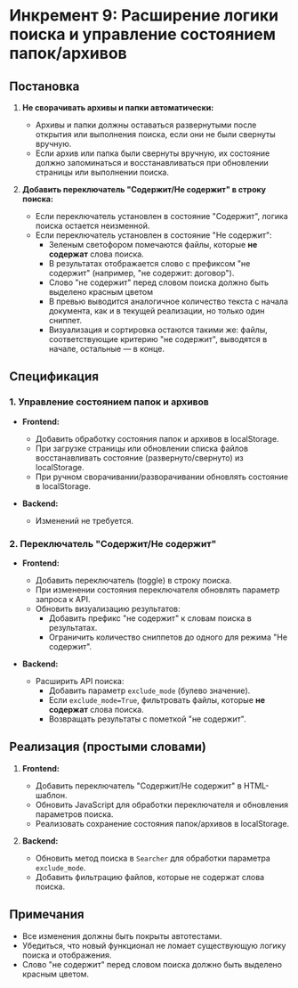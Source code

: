 # Инкремент 9: Расширение логики поиска и управление состоянием папок/архивов

## Постановка
1. **Не сворачивать архивы и папки автоматически:**
   - Архивы и папки должны оставаться развернутыми после открытия или выполнения поиска, если они не были свернуты вручную.
   - Если архив или папка были свернуты вручную, их состояние должно запоминаться и восстанавливаться при обновлении страницы или выполнении поиска.

2. **Добавить переключатель "Содержит/Не содержит" в строку поиска:**
   - Если переключатель установлен в состояние "Содержит", логика поиска остается неизменной.
   - Если переключатель установлен в состояние "Не содержит":
     - Зеленым светофором помечаются файлы, которые **не содержат** слова поиска.
     - В результатах отображается слово с префиксом "не содержит" (например, "не содержит: договор").
     - Слово "не содержит" перед словом поиска должно быть выделено красным цветом
     - В превью выводится аналогичное количество текста с начала документа, как и в текущей реализации, но только один сниппет.
     - Визуализация и сортировка остаются такими же: файлы, соответствующие критерию "не содержит", выводятся в начале, остальные — в конце.

## Спецификация
### 1. Управление состоянием папок и архивов
- **Frontend:**
  - Добавить обработку состояния папок и архивов в localStorage.
  - При загрузке страницы или обновлении списка файлов восстанавливать состояние (развернуто/свернуто) из localStorage.
  - При ручном сворачивании/разворачивании обновлять состояние в localStorage.

- **Backend:**
  - Изменений не требуется.

### 2. Переключатель "Содержит/Не содержит"
- **Frontend:**
  - Добавить переключатель (toggle) в строку поиска.
  - При изменении состояния переключателя обновлять параметр запроса к API.
  - Обновить визуализацию результатов:
    - Добавить префикс "не содержит" к словам поиска в результатах.
    - Ограничить количество сниппетов до одного для режима "Не содержит".

- **Backend:**
  - Расширить API поиска:
    - Добавить параметр `exclude_mode` (булево значение).
    - Если `exclude_mode=True`, фильтровать файлы, которые **не содержат** слова поиска.
    - Возвращать результаты с пометкой "не содержит".

## Реализация (простыми словами)
1. **Frontend:**
   - Добавить переключатель "Содержит/Не содержит" в HTML-шаблон.
   - Обновить JavaScript для обработки переключателя и обновления параметров поиска.
   - Реализовать сохранение состояния папок/архивов в localStorage.

2. **Backend:**
   - Обновить метод поиска в `Searcher` для обработки параметра `exclude_mode`.
   - Добавить фильтрацию файлов, которые не содержат слова поиска.

## Примечания
- Все изменения должны быть покрыты автотестами.
- Убедиться, что новый функционал не ломает существующую логику поиска и отображения.
- Слово "не содержит" перед словом поиска должно быть выделено красным цветом.